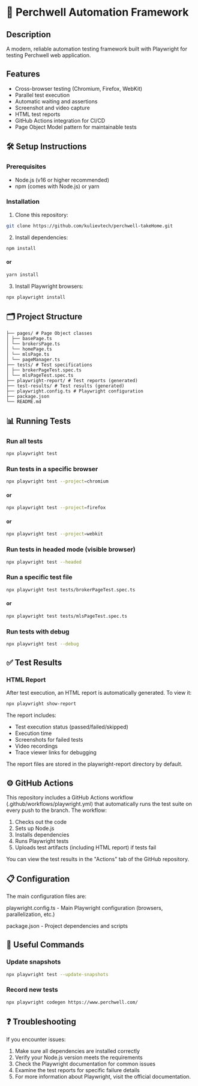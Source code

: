 # 🚀 Perchwell Automation Framework

## Description

A modern, reliable automation testing framework built with Playwright for testing Perchwell web application.

## Features

-   Cross-browser testing (Chromium, Firefox, WebKit)
-   Parallel test execution
-   Automatic waiting and assertions
-   Screenshot and video capture
-   HTML test reports
-   GitHub Actions integration for CI/CD
-   Page Object Model pattern for maintainable tests

## 🛠 Setup Instructions

### Prerequisites

-   Node.js (v16 or higher recommended)
-   npm (comes with Node.js) or yarn

### Installation

1. Clone this repository:

```bash
git clone https://github.com/kulievtech/perchwell-takeHome.git
```

2. Install dependencies:

```bash
npm install
```

#### or

```bash
yarn install
```

3. Install Playwright browsers:

```bash
npx playwright install
```

## 🗂 Project Structure

```
├── pages/ # Page Object classes
│ ├── basePage.ts
│ └── brokersPage.ts
│ └── homePage.ts
│ └── mlsPage.ts
│ └── pageManager.ts
├── tests/ # Test specifications
│ ├── brokerPageTest.spec.ts
│ └── mlsPageTest.spec.ts
├── playwright-report/ # Test reports (generated)
├── test-results/ # Test results (generated)
├── playwright.config.ts # Playwright configuration
├── package.json
└── README.md
```

## 📊 Running Tests

### Run all tests

```bash
npx playwright test
```

### Run tests in a specific browser

```bash
npx playwright test --project=chromium
```

#### or

```bash
npx playwright test --project=firefox
```

#### or

```bash
npx playwright test --project=webkit
```

### Run tests in headed mode (visible browser)

```bash
npx playwright test --headed
```

### Run a specific test file

```bash
npx playwright test tests/brokerPageTest.spec.ts
```

#### or

```bash
npx playwright test tests/mlsPageTest.spec.ts
```

### Run tests with debug

```bash
npx playwright test --debug
```

## ✅ Test Results

### HTML Report

After test execution, an HTML report is automatically generated. To view it:

```bash
npx playwright show-report
```

The report includes:

-   Test execution status (passed/failed/skipped)
-   Execution time
-   Screenshots for failed tests
-   Video recordings
-   Trace viewer links for debugging

The report files are stored in the playwright-report directory by default.

## ⚙️ GitHub Actions

This repository includes a GitHub Actions workflow (.github/workflows/playwright.yml) that automatically runs the test suite on every push to the branch. The workflow:

1. Checks out the code
2. Sets up Node.js
3. Installs dependencies
4. Runs Playwright tests
5. Uploads test artifacts (including HTML report) if tests fail

You can view the test results in the "Actions" tab of the GitHub repository.

## 📋 Configuration

The main configuration files are:

playwright.config.ts - Main Playwright configuration (browsers, parallelization, etc.)

package.json - Project dependencies and scripts

## 🔧 Useful Commands

### Update snapshots

```bash
npx playwright test --update-snapshots
```

### Record new tests

```bash
npx playwright codegen https://www.perchwell.com/
```

## ❓ Troubleshooting

If you encounter issues:

1. Make sure all dependencies are installed correctly
2. Verify your Node.js version meets the requirements
3. Check the Playwright documentation for common issues
4. Examine the test reports for specific failure details
5. For more information about Playwright, visit the official documentation.
